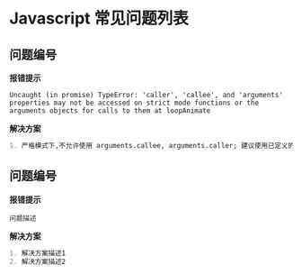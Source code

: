 # Javascript 常见问题列表


## 问题编号

**报错提示**

```nginx
Uncaught (in promise) TypeError: 'caller', 'callee', and 'arguments' properties may not be accessed on strict mode functions or the arguments objects for calls to them at loopAnimate
```

**解决方案**

```markdown
1. 严格模式下,不允许使用 arguments.callee, arguments.caller; 建议使用已定义的函数名称
```


## 问题编号

**报错提示**

```nginx
问题描述
```

**解决方案**

```markdown
1. 解决方案描述1
2. 解决方案描述2
```
